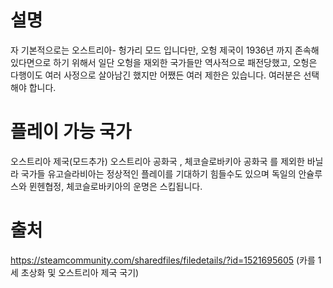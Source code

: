 # 설명
자 기본적으로는 오스트리아- 헝가리 모드 입니다만, 오헝 제국이 1936년 까지 존속해 있다면으로 하기 위해서 일단 오헝을 재외한 국가들만 역사적으로 패전당했고, 오헝은 다행이도 여러 사정으로 살아남긴 했지만 어쨌든 여러 제한은 있습니다. 여러분은 선택해야 합니다.

# 플레이 가능 국가
오스트리아 제국(모드추가)
오스트리아 공화국 , 체코슬로바키아 공화국 를 제외한 바닐라 국가들
유고슬라비아는 정상적인 플레이를 기대하기 힘들수도 있으며
독일의 안슐루스와 뮌헨협정, 체코슬로바키아의 운명은 스킵됩니다.


# 출처
https://steamcommunity.com/sharedfiles/filedetails/?id=1521695605 (카를 1세 초상화 및 오스트리아 제국 국기)

